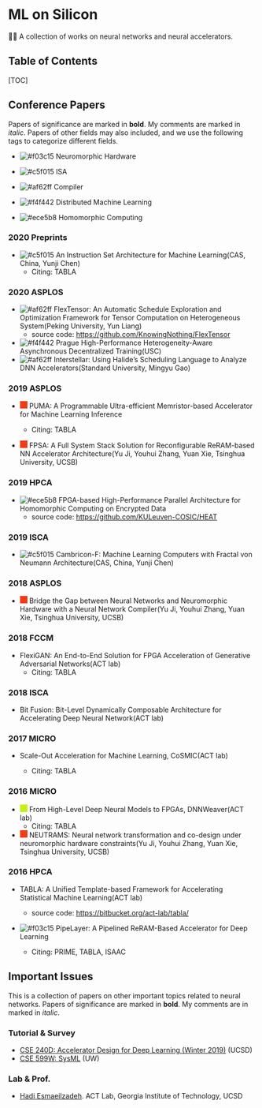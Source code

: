 # ML on Silicon

🐱‍👤 A collection of works on neural networks and neural accelerators.

## Table of Contents

[TOC]

## Conference Papers

Papers of significance are marked in **bold**. My comments are marked in *italic*. Papers of other fields may also included, and we use the following tags to categorize different fields.

- ![#f03c15](https://placehold.it/15/f03c15/000000?text=+) Neuromorphic Hardware
- ![#c5f015](https://placehold.it/15/c5f015/000000?text=+) ISA
- <img src="https://placehold.it/15/af62ff/000000?text=+" alt="#af62ff" /> Compiler
- <img src="https://placehold.it/15/f4f442/000000?text=+" alt="#f4f442" /> Distributed Machine Learning

- <img src="https://placehold.it/15/ece5b8/000000?text=+" alt="#ece5b8" /> Homomorphic Computing

### 2020 Preprints

- ![#c5f015](https://placehold.it/15/c5f015/000000?text=+) An Instruction Set Architecture for Machine Learning(CAS, China, Yunji Chen)
  - Citing: TABLA

### 2020 ASPLOS

- <img src="https://placehold.it/15/af62ff/000000?text=+" alt="#af62ff" /> FlexTensor: An Automatic Schedule Exploration and Optimization Framework for Tensor Computation on Heterogeneous System(Peking University, Yun Liang)
    - source code: https://github.com/KnowingNothing/FlexTensor
- <img src="https://placehold.it/15/f4f442/000000?text=+" alt="#f4f442" /> Prague High-Performance Heterogeneity-Aware Asynchronous Decentralized Training(USC)
- <img src="https://placehold.it/15/af62ff/000000?text=+" alt="#af62ff" /> Interstellar: Using Halide’s Scheduling Language to Analyze DNN Accelerators(Standard University, Mingyu Gao)

### 2019 ASPLOS

- ![#f03c15](./README.assets/000000-1586508020274.png) PUMA: A Programmable Ultra-efficient Memristor-based Accelerator for Machine Learning Inference
  
  - Citing: TABLA
- ![#f03c15](./README.assets/000000-1586508058898.png) FPSA: A Full System Stack Solution for Reconfigurable ReRAM-based NN Accelerator Architecture(Yu Ji, Youhui Zhang, Yuan Xie, Tsinghua University, UCSB)

### 2019 HPCA

- <img src="https://placehold.it/15/ece5b8/000000?text=+" alt="#ece5b8" /> FPGA-based High-Performance Parallel Architecture for Homomorphic Computing on Encrypted Data
  - source code: https://github.com/KULeuven-COSIC/HEAT

### 2019 ISCA

- ![#c5f015](https://placehold.it/15/c5f015/000000?text=+) Cambricon-F: Machine Learning Computers with Fractal von Neumann Architecture(CAS, China, Yunji Chen)

### 2018 ASPLOS

- ![#f03c15](./README.assets/000000-1586508058898.png) Bridge the Gap between Neural Networks and Neuromorphic Hardware with a Neural Network Compiler(Yu Ji, Youhui Zhang, Yuan Xie, Tsinghua University, UCSB)

### 2018 FCCM

- FlexiGAN: An End-to-End Solution for FPGA Acceleration of Generative Adversarial Networks(ACT lab)
  - Citing: TABLA

### 2018 ISCA

- Bit Fusion: Bit-Level Dynamically Composable Architecture for Accelerating Deep Neural Network(ACT lab)


### 2017 MICRO

- Scale-Out Acceleration for Machine Learning, CoSMIC(ACT lab)

  - Citing: TABLA
  
### 2016 MICRO

- ![#c5f015](./README.assets/000000-1586508246163.png) From High-Level Deep Neural Models to FPGAs, DNNWeaver(ACT lab)
  - Citing: TABLA
- ![#f03c15](README.assets/000000-1586511629806.png) NEUTRAMS: Neural network transformation and co-design under neuromorphic hardware constraints(Yu Ji, Youhui Zhang, Yuan Xie, Tsinghua University, UCSB)

### 2016 HPCA

- TABLA: A Unified Template-based Framework for Accelerating Statistical Machine Learning(ACT lab)

  - source code: https://bitbucket.org/act-lab/tabla/

-  ![#f03c15](https://placehold.it/15/f03c15/000000?text=+) PipeLayer: A Pipelined ReRAM-Based Accelerator for Deep Learning

   -  Citing: PRIME, TABLA, ISAAC

   

## Important Issues

This is a collection of papers on other important topics related to neural networks. Papers of significance are marked in **bold**. My comments are in marked in *italic*.

### Tutorial & Survey

- [CSE 240D: Accelerator Design for Deep Learning (Winter 2019)](https://hadiclass.github.io/cse240d-wi19/schedule.html) (UCSD)
- [CSE 599W: SysML](http://dlsys.cs.washington.edu/) (UW)

### Lab & Prof.

- [Hadi Esmaeilzadeh](http://cseweb.ucsd.edu/~hadi/). ACT Lab, Georgia Institute of Technology, UCSD
